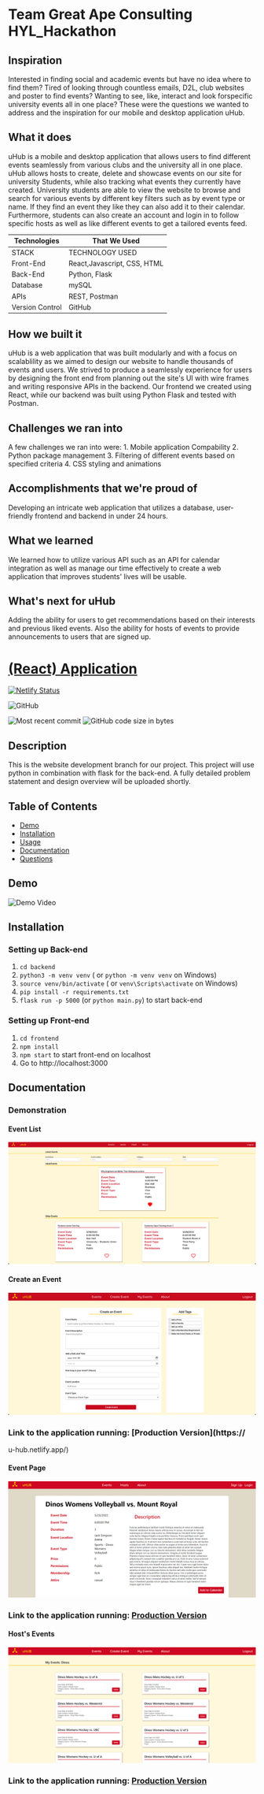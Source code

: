 # Team Great Ape Consulting HYL_Hackathon

## Inspiration

Interested in finding social and academic events but have no idea where to find them? Tired of looking through countless emails, D2L, club websites and poster to find events? Wanting to see, like, interact and look forspecific university events all in one place? These were the questions we wanted to address and the inspiration for our mobile and desktop application uHub.

## What it does

uHub is a mobile and desktop application that allows users to find different events seamlessly from various clubs and the university all in one place. uHub allows hosts to create, delete and showcase events on our site for university Students, while also tracking what events they currently have created. University students are able to view the website to browse and search for various events by different key filters such as by event type or name. If they find an event they like they can also add it to their calendar. Furthermore, students can also create an account and login in to follow specific hosts as well as like different events to get a tailored events feed.

| Technologies    | That We Used                |
| --------------- | --------------------------- |
| STACK           | TECHNOLOGY USED             |
| Front-End       | React,Javascript, CSS, HTML |
| Back-End        | Python, Flask               |
| Database        | mySQL                       |
| APIs            | REST, Postman               |
| Version Control | GitHub                      |

## How we built it

uHub is a web application that was built modularly and with a focus on scalablility as we aimed to design our website to handle thousands of events and users. We strived to produce a seamlessly experience for users by designing the front end from planning out the site's UI with wire frames and writing responsive APIs in the backend. Our frontend we created using React, while our backend was built using Python Flask and tested with Postman.

## Challenges we ran into

A few challenges we ran into were: 1. Mobile application Compability 2. Python package management 3. Filtering of different events based on specified criteria 4. CSS styling and animations

## Accomplishments that we're proud of

Developing an intricate web application that utilizes a database, user-friendly frontend and backend in under 24 hours.

## What we learned

We learned how to utilize various API such as an API for calendar integration as well as manage our time effectively to create a web application that improves students' lives will be usable.

## What's next for uHub

Adding the ability for users to get recommendations based on their interests and previous liked events. Also the ability for hosts of events to provide announcements to users that are signed up.

# [(React) Application](https://github.com/cmrnfaith/HYL_Hackathon)

[![Netlify Status](https://api.netlify.com/api/v1/badges/ba98fcc3-3cc3-4e47-ab14-6cb12a983385/deploy-status)](https://app.netlify.com/sites/u-hub/deploys)

![GitHub](https://img.shields.io/github/license/cmrnfaith/HYL_Hackathon?style=plastic)

![Most recent commit](https://img.shields.io/github/last-commit/cmrnfaith/HYL_Hackathon)
![GitHub code size in bytes](https://img.shields.io/github/languages/code-size/cmrnfaith/HYL_Hackathon)

## Description

This is the website development branch for our project. This project will use python in combination with flask for the back-end. A fully detailed problem statement and design overview will be uploaded shortly.

## Table of Contents

- [Demo](#Demo)
- [Installation](#Installation)
- [Usage](#Usage)
- [Documentation](#Documentation)
- [Questions](#Questions)

## Demo

![Demo Video](https://youtube.com/demo)

## Installation

### Setting up Back-end

1. `cd backend`
2. `python3 -m venv venv` ( or `python -m venv venv` on Windows)
3. `source venv/bin/activate` ( or `venv\Scripts\activate` on Windows)
4. `pip install -r requirements.txt`
5. `flask run -p 5000` (or `python main.py`) to start back-end

### Setting up Front-end

1. `cd frontend`
2. `npm install`
3. `npm start` to start front-end on localhost
4. Go to http://localhost:3000

## Documentation

### Demonstration

#### Event List

![Screenshot #1](docs/Example2.png?raw=true "Example 1")

#### Create an Event

![Screenshot #2](docs/Example3.png?raw=true "Example 2")

### Link to the application running: [Production Version](https://

u-hub.netlify.app/)

#### Event Page

![Screenshot #3](docs/Example4.png?raw=true "Example 3")

### Link to the application running: [Production Version](https://u-hub.netlify.app/)

#### Host's Events

![Screenshot #4](docs/Example5.png?raw=true "Example 4")

### Link to the application running: [Production Version](https://u-hub.netlify.app/)
